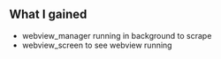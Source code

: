 ## What I gained

- webview_manager running in background to scrape
- webview_screen to see webview running
